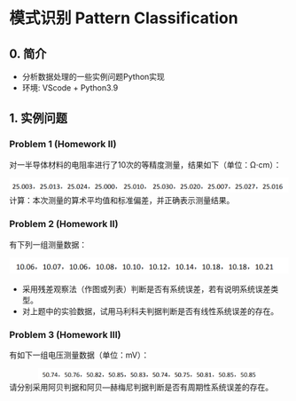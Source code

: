 # 模式识别 Pattern Classification
## 0. 简介
* 分析数据处理的一些实例问题Python实现
* 环境: VScode + Python3.9
## 1. 实例问题
### Problem 1 (Homework II)
对一半导体材料的电阻率进行了10次的等精度测量，结果如下（单位：Ω⋅cm）：
<div align=center>
    <img src="./data/pro1/fig1.png" width='600'>
</div>
计算：本次测量的算术平均值和标准偏差，并正确表示测量结果。

### Problem 2 (Homework II)
有下列一组测量数据：
<div align=center>
    <img src="./data/pro1/fig2.png" width='600'>
</div>

* 采用残差观察法（作图或列表）判断是否有系统误差，若有说明系统误差类型。
* 对上题中的实验数据，试用马利科夫判据判断是否有线性系统误差的存在。

### Problem 3 (Homework III)
有如下一组电压测量数据（单位：mV）：
<div align=center>
    <img src="./data/pro1/fig3.png" width='400'>
</div>
请分别采用阿贝判据和阿贝—赫梅尼判据判断是否有周期性系统误差的存在。

